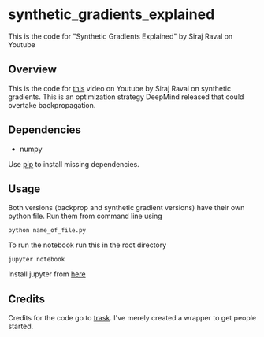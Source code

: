 # synthetic_gradients_explained
This is the code for "Synthetic Gradients Explained" by Siraj Raval on Youtube

## Overview

This is the code for [this](https://www.youtube.com/watch?v=qirjknNY1zo) video on Youtube by Siraj Raval on synthetic gradients. This is an optimization strategy DeepMind released that could overtake backpropagation. 

## Dependencies

* numpy

Use [pip](https://pip.pypa.io/en/stable/) to install missing dependencies. 

## Usage

Both versions (backprop and synthetic gradient versions) have their own python file. Run them from command line using 

`python name_of_file.py` 

To run the notebook run this in the root directory

`jupyter notebook` 

Install jupyter from [here](http://jupyter.readthedocs.io/en/latest/install.html) 


## Credits

Credits for the code go to [trask](https://iamtrask.github.io/2017/03/21/synthetic-gradients/). I've merely created a wrapper to get people started. 
